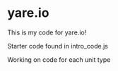 # yare.io
This is my code for yare.io!

Starter code found in intro_code.js

Working on code for each unit type
